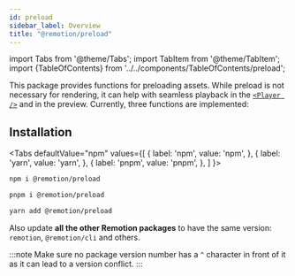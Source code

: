 ```yaml
---
id: preload
sidebar_label: Overview
title: "@remotion/preload"
---
```


import Tabs from '@theme/Tabs';
import TabItem from '@theme/TabItem';
import {TableOfContents} from '../../components/TableOfContents/preload';

This package provides functions for preloading assets. While preload is not necessary for rendering, it can help with seamless playback in the [`<Player />`](/docs/player) and in the preview. Currently, three functions are implemented:

<TableOfContents />

## Installation

<Tabs
defaultValue="npm"
values={[
{ label: 'npm', value: 'npm', },
{ label: 'yarn', value: 'yarn', },
{ label: 'pnpm', value: 'pnpm', },
]
}>
<TabItem value="npm">

```bash
npm i @remotion/preload
```

  </TabItem>

  <TabItem value="pnpm">

```bash
pnpm i @remotion/preload
```

  </TabItem>
  <TabItem value="yarn">

```bash
yarn add @remotion/preload
```

  </TabItem>

</Tabs>

Also update **all the other Remotion packages** to have the same version: `remotion`, `@remotion/cli` and others.

:::note
Make sure no package version number has a `^` character in front of it as it can lead to a version conflict.
:::
